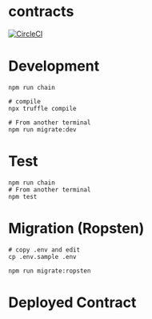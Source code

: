 # contracts

[![CircleCI](https://circleci.com/gh/d-monetize/contracts.svg?style=svg)](https://circleci.com/gh/d-monetize/contracts)

# Development

```shell
npm run chain

# compile
npx truffle compile

# From another terminal
npm run migrate:dev
```

# Test

```shell
npm run chain
# From another terminal
npm test
```

# Migration (Ropsten)

```shell
# copy .env and edit
cp .env.sample .env

npm run migrate:ropsten
```

# Deployed Contract
